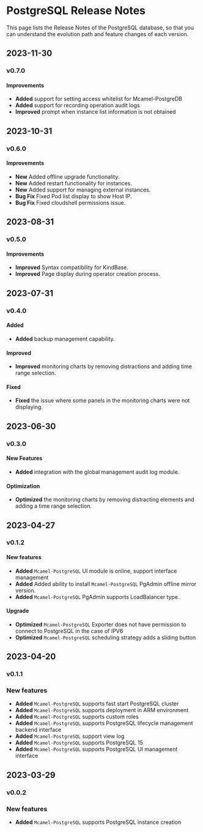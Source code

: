 # PostgreSQL Release Notes

This page lists the Release Notes of the PostgreSQL database, so that you can understand the evolution path and feature changes of each version.

## 2023-11-30

### v0.7.0

#### Improvements

- **Added** support for setting access whitelist for Mcamel-PostgreDB
- **Added** support for recording operation audit logs
- **Improved** prompt when instance list information is not obtained

## 2023-10-31

### v0.6.0

#### Improvements

- **New** Added offline upgrade functionality.
- **New** Added restart functionality for instances.
- **New** Added support for managing external instances.
- **Bug Fix** Fixed Pod list display to show Host IP.
- **Bug Fix** Fixed cloudshell permissions issue.

## 2023-08-31

### v0.5.0

#### Improvements

- **Improved** Syntax compatibility for KindBase.
- **Improved** Page display during operator creation process.

## 2023-07-31

### v0.4.0

#### Added

- **Added** backup management capability.

#### Improved

- **Improved** monitoring charts by removing distractions and adding time range selection.

#### Fixed

- **Fixed** the issue where some panels in the monitoring charts were not displaying.

## 2023-06-30

### v0.3.0

#### New Features

- **Added** integration with the global management audit log module.

#### Optimization

- **Optimized** the monitoring charts by removing distracting elements and adding a time range selection.

## 2023-04-27

### v0.1.2

#### New features

- **Added** `Mcamel-PostgreSQL` UI module is online, support interface management
- **Added** Added ability to install `Mcamel-PostgreSQL` PgAdmin offline mirror version.
- **Added** `Mcamel-PostgreSQL` PgAdmin supports LoadBalancer type.

#### Upgrade

- **Optimized** `Mcamel-PostgreSQL` Exporter does not have permission to connect to PostgreSQL in the case of IPV6
- **Optimized** `Mcamel-PostgreSQL` scheduling strategy adds a sliding button

## 2023-04-20

### v0.1.1

### New features

- **Added** `Mcamel-PostgreSQL` supports fast start PostgreSQL cluster
- **Added** `Mcamel-PostgreSQL` supports deployment in ARM environment
- **Added** `Mcamel-PostgreSQL` supports custom roles
- **Added** `Mcamel-PostgreSQL` supports PostgreSQL lifecycle management backend interface
- **Added** `Mcamel-PostgreSQL` support view log
- **Added** `Mcamel-PostgreSQL` supports PostgreSQL 15
- **Added** `Mcamel-PostgreSQL` supports PostgreSQL UI management interface

## 2023-03-29

### v0.0.2

### New features

- **Added** `Mcamel-PostgreSQL` supports PostgreSQL instance creation